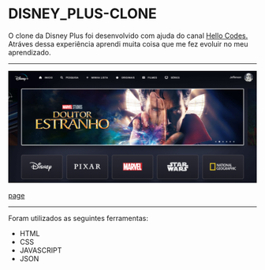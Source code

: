 # DISNEY_PLUS-CLONE


<p>O clone da Disney Plus foi desenvolvido com ajuda do canal <a href="https://www.youtube.com/@HelloCodes" target="_blank">Hello Codes.</a> Atráves dessa experiência aprendi muita coisa que me fez evoluir no meu aprendizado.</p>

<hr>

<img class="experienceImg" src="./assets/imgs/disney+2.png" alt="">

<a href="index.htm">page</a>

<hr>
<p>Foram utilizados as seguintes ferramentas:</p>
<ul>
    <li>HTML</li>
    <li>CSS</li>
    <li>JAVASCRIPT</li>
    <li>JSON</li>
</ul>


